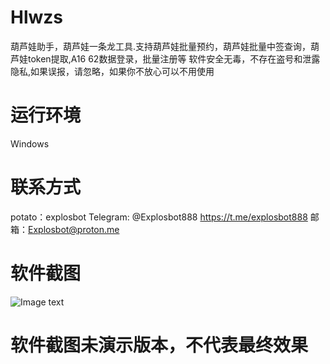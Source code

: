 # Hlwzs
葫芦娃助手，葫芦娃一条龙工具.支持葫芦娃批量预约，葫芦娃批量中签查询，葫芦娃token提取,A16 62数据登录，批量注册等
软件安全无毒，不存在盗号和泄露隐私,如果误报，请忽略，如果你不放心可以不用使用

# 运行环境
Windows

# 联系方式
potato：explosbot Telegram: @Explosbot888 https://t.me/explosbot888 邮箱：Explosbot@proton.me

# 软件截图
![Image text]([https://raw.githubusercontent.com/hongmaju/light7Local/master/img/productShow/20170518152848.png](https://github.com/Explosbot/Hlwzs/blob/main/img/1.png)https://github.com/Explosbot/Hlwzs/blob/main/img/1.png)
# 软件截图未演示版本，不代表最终效果
